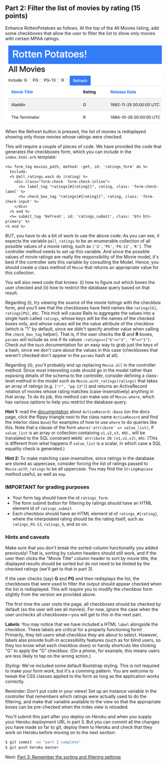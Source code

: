 ## Part 2: Filter the list of movies by rating (15 points)

Enhance RottenPotatoes as follows. At the top of the All Movies listing, add some checkboxes that allow the user to filter the list to show only movies with certain MPAA ratings:

![Screenshot. The filter should be included somewhere below the page heading. It should have a checkbox for each rating, followed by a "Refresh" button.](../filter-screenshot.png)

When the Refresh button is pressed, the list of movies is redisplayed showing only those movies whose ratings were checked.

This will require a couple of pieces of code. We have provided the code that generates the checkboxes form, which you can include in the `index.html.erb` template:

```erb
<%= form_tag movies_path, method: :get, id: 'ratings_form' do %>
  Include:
  <% @all_ratings.each do |rating| %>
    <div class="form-check  form-check-inline">
      <%= label_tag "ratings[#{rating}]", rating, class: 'form-check-label' %>
      <%= check_box_tag "ratings[#{rating}]", rating, class: 'form-check-input' %>
    </div>
  <% end %>
  <%= submit_tag 'Refresh', id: 'ratings_submit', class: 'btn btn-primary' %>
<% end %>
```

BUT, you have to do a bit of work to use the above code:
As you can see, it expects the variable `@all_ratings` to be an enumerable collection of all possible values of a movie rating, such as `['G','PG','PG-13','R']`. The controller method needs to set up this variable. And since the possible values of movie ratings are really the responsibility of the Movie model, it's best if the controller sets this variable by consulting the Model. Hence, you should create a class method of `Movie` that returns an appropriate value for this collection.

You will also need code that knows: (i) how to figure out which boxes the user checked and (ii) how to restrict the database query based on that result.

Regarding (i), try viewing the source of the movie listings with the checkbox form, and you'll see that the checkboxes have field names like `ratings[G]`, `ratings[PG]`, etc. This trick will cause Rails to aggregate the values into a single hash called `ratings`, whose keys will be the names of the checked boxes only, and whose values will be the value attribute of the checkbox (which is "1" by default, since we didn't specify another value when calling the `check_box_tag` helper). That is, if the user checks the **G** and **R** boxes, `params` will include as one if its values `:ratings=>{"G"=>"1", "R"=>"1"}`. Check out the `Hash` documentation for an easy way to grab just the keys of a hash, since we don't care about the values in this case (checkboxes that weren't checked don't appear in the `params` hash at all).

Regarding (ii), you'll probably end up replacing `Movie.all` in the
controller method. Since most
interesting code should go in the model rather than exposing details
of the schema to the controller, consider defining a
class-level method in the model such as `Movie.with_ratings(ratings)`
that takes an array of ratings (e.g. `["r", "pg-13"]`) and returns an
ActiveRecord relation of movies whose rating matches
(case-insensitively) anything in that array.  To do its job, this
method can make use of `Movie.where`, which has various options to
help you restrict the database query.  

**Hint 1:** read the
[documentation](https://api.rubyonrails.org/v4.2) about
`ActiveRecord::Base` (on the docs page, click the flippy triangle next
to the class name `ActiveRecord` and find the interior class `Base`)
for examples of how to use `where` to do queries like this.  Note that
a clause of the form `where('attribute' => value_list)`, if
`value_list` is an array or collection containing `v1,v2,v3,` etc., 
will be translated to the SQL constraint `WHERE attribute IN
(v1,v2,v3)`, etc.  (This is different from what happens if
`value_list` is a scalar, in which case a SQL equality check is
generated.) 

**Hint 2:** To make matching case-insensitive, since ratings in the
database are stored as uppercase, consider forcing the list of ratings
passed to `Movie.with_ratings` to be all uppercase.  You may find the
`String#upcase` method useful, as well as `map`.

### IMPORTANT for grading purposes

* Your form tag should have the id `ratings_form`.
* The form submit button for filtering by ratings should have an HTML
element id of `ratings_submit`
* Each checkbox should have an HTML element id of `ratings_#{rating}`,
where the interpolated rating should be the rating itself, such as
`ratings_PG-13`, `ratings_G`, and so on.

### Hints and caveats

Make sure that you don't break the sorted-column functionality you added previously! That is, sorting by column headers should still work, and if the user then clicks the "Movie Title" column header to sort by movie title, the displayed results should be sorted but do not need to be limited by the checked ratings (we'll get to that in part 3).

If the user checks (say) **G** and **PG** and then redisplays the list, the checkboxes that were used to filter the output should appear checked when the list is redisplayed. This will require you to modify the checkbox form slightly from the version we provided above.

The first time the user visits the page, all checkboxes should be checked by default (so the user will see all movies). For now, ignore the case when the user unchecks all checkboxes—you will get to this in the next part.

__Labels__: You may notice that we have included a HTML `label` alongside the checkbox. These labels are critical for a properly functioning form! Primarily, they tell users what checkbox they are about to select. However, labels also provide built-in accessibility features (such as for blind users, so they too know what each checkbox does) or handy shortcuts like clicking "G" to apply the "G" checkbox. (On a phone, for example, this means users are less likely to tap on the wrong action.)

_Styling_: We've included some default Bootstrap styling. This is not required to make your form work, but it's a comming pattern. You are welcome to tweak the CSS classes applied to the form as long as the application works correctly.

Reminder: Don't put code in your views! Set up an instance variable in the controller that remembers which ratings were actually used to do the filtering, and make that variable available to the view so that the appropriate boxes can be pre-checked when the index view is reloaded.

You'll submit this part after you deploy on Heroku and when you supply your Heroku deployment URL in part 3. But you can commit all the changes you have made so far to git, deploy them to Heroku and check that they work on Heroku before moving on to the next section:

```sh
$ git commit -am "part 2 complete"
$ git push heroku master
```

Next: [Part 3: Remember the sorting and filtering settings](part_3.md)
